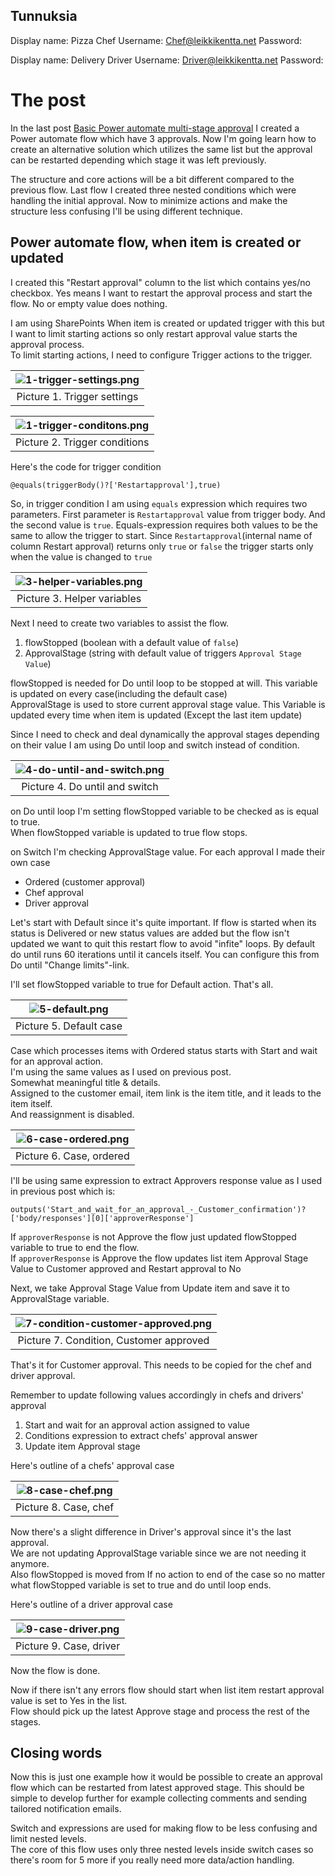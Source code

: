 ## Tunnuksia

Display name: Pizza Chef
Username: Chef@leikkikentta.net
Password: 

Display name: Delivery Driver
Username: Driver@leikkikentta.net
Password: 

# The post

In the last post [Basic Power automate multi-stage approval](/posts/Basic-Power-automate-multi-stage-approval/) I created a Power automate flow which have 3 approvals. Now I'm going learn how to create an alternative solution which utilizes the same list but the approval can be restarted depending which stage it was left previously.  

The structure and core actions will be a bit different compared to the previous flow. Last flow I created three nested conditions which were handling the initial approval. Now to minimize actions and make the structure less confusing I'll be using different technique.  

## Power automate flow, when item is created or updated

I created this "Restart approval" column to the list which contains yes/no checkbox. Yes means I want to restart the approval process and start the flow. No or empty value does nothing.  

I am using SharePoints When item is created or updated trigger with this but I want to limit starting actions so only restart approval value starts the approval process.  
To limit starting actions, I need to configure Trigger actions to the trigger.   

|![1-trigger-settings.png](http://192.168.10.50:4000/assets/img/2022-06-10-Power-automate-multi-stage-approval-with-restart-ability/1-trigger-settings.png)|
|:--:|
|Picture 1. Trigger settings|


|![1-trigger-conditons.png](http://192.168.10.50:4000/assets/img/2022-06-10-Power-automate-multi-stage-approval-with-restart-ability/2-trigger-condition.png)|
|:--:|
|Picture 2. Trigger conditions|

Here's the code for trigger condition

```
@equals(triggerBody()?['Restartapproval'],true)
```

So, in trigger condition I am using `equals` expression which requires two parameters. First parameter is `Restartapproval` value from trigger body. And the second value is `true`.  Equals-expression requires both values to be the same to allow the trigger to start. Since `Restartapproval`(internal name of column Restart approval) returns only `true` or `false` the trigger starts only when the value is changed to `true`

|![3-helper-variables.png](http://192.168.10.50:4000/assets/img/2022-06-10-Power-automate-multi-stage-approval-with-restart-ability/3-helper-variables.png)|
|:--:|
|Picture 3. Helper variables|



Next I need to create two variables to assist the flow.
1. flowStopped (boolean with a default value of `false`)
2. ApprovalStage (string with default value of triggers `Approval Stage Value`)

flowStopped is needed for Do until loop to be stopped at will. This variable is updated on every case(including the default case)  
ApprovalStage is used to store current approval stage value. This Variable is updated every time when item is updated (Except the last item update)  

Since I need to check and deal dynamically the approval stages depending on their value I am using Do until loop and switch instead of condition.

|![4-do-until-and-switch.png](http://192.168.10.50:4000/assets/img/2022-06-10-Power-automate-multi-stage-approval-with-restart-ability/4-do-until-and-switch.png)|
|:--:|
|Picture 4. Do until and switch|

on Do until loop I'm setting flowStopped variable to be checked as is equal to true.  
When flowStopped variable is updated to true flow stops.   

on Switch I'm checking ApprovalStage value.
For each approval I made their own case
- Ordered (customer approval)
- Chef approval
- Driver approval

Let's start with Default since it's quite important. If flow is started when its status is Delivered or new status values are added but the flow isn't updated we want to quit this restart flow to avoid "infite" loops. By default do until runs 60 iterations until it cancels itself. You can configure this from Do until "Change limits"-link.  

I'll set flowStopped variable to true for Default action. That's all.

|![5-default.png](http://192.168.10.50:4000/assets/img/2022-06-10-Power-automate-multi-stage-approval-with-restart-ability/5-default.png)|
|:--:|
|Picture 5. Default case|

Case which processes items with Ordered status starts with Start and wait for an approval action.  
I'm using the same values as I used on previous post.  
Somewhat meaningful title & details.  
Assigned to the customer email, item link is the item title, and it leads to the item itself.  
And reassignment is disabled.  

|![6-case-ordered.png](http://192.168.10.50:4000/assets/img/2022-06-10-Power-automate-multi-stage-approval-with-restart-ability/6-case-ordered.png)|
|:--:|
|Picture 6. Case, ordered|

I'll be using same expression to extract Approvers response value as I used in previous post which is:
```
outputs('Start_and_wait_for_an_approval_-_Customer_confirmation')?['body/responses'][0]['approverResponse']
```

If `approverResponse` is not Approve the flow just updated flowStopped variable to true to end the flow.  
If `approverResponse` is Approve the flow updates list item Approval Stage Value to Customer approved and Restart approval to No  

Next, we take Approval Stage Value from Update item and save it to ApprovalStage variable.  

|![7-condition-customer-approved.png](http://192.168.10.50:4000/assets/img/2022-06-10-Power-automate-multi-stage-approval-with-restart-ability/7-condition-customer-approved.png)|
|:--:|
|Picture 7. Condition, Customer approved|

That's it for Customer approval. This needs to be copied for the chef and driver approval.

Remember to update following values accordingly in chefs and drivers' approval
1. Start and wait for an approval action assigned to value
2. Conditions expression to extract chefs' approval answer
3. Update item Approval stage

Here's outline of a chefs' approval case

|![8-case-chef.png](http://192.168.10.50:4000/assets/img/2022-06-10-Power-automate-multi-stage-approval-with-restart-ability/8-case-chef.png)|
|:--:|
|Picture 8. Case, chef|

Now there's a slight difference in Driver's approval since it's the last approval.  
We are not updating ApprovalStage variable since we are not needing it anymore.  
Also flowStopped is moved from If no action to end of the case so no matter what flowStopped variable is set to true and do until loop ends.  

Here's outline of a driver approval case

|![9-case-driver.png](http://192.168.10.50:4000/assets/img/2022-06-10-Power-automate-multi-stage-approval-with-restart-ability/9-case-driver.png)|
|:--:|
|Picture 9. Case, driver|

Now the flow is done.  

Now if there isn't any errors flow should start when list item restart approval value is set to Yes in the list.  
Flow should pick up the latest Approve stage and process the rest of the stages.  


## Closing words

Now this is just one example how it would be possible to create an approval flow which can be restarted from latest approved stage. This should be simple to develop further for example collecting comments and sending tailored notification emails.  

Switch and expressions are used for making flow to be less confusing and limit nested levels.  
The core of this flow uses only three nested levels inside switch cases so there's room for 5 more if you really need more data/action handling.  

